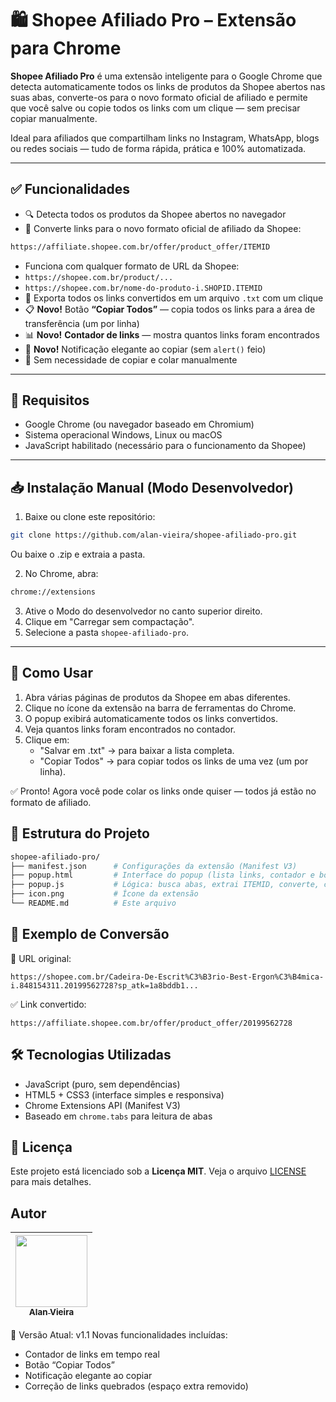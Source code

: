 # 🛍️ Shopee Afiliado Pro – Extensão para Chrome

**Shopee Afiliado Pro** é uma extensão inteligente para o Google Chrome que detecta automaticamente todos os links de produtos da Shopee abertos nas suas abas, converte-os para o novo formato oficial de afiliado e permite que você salve ou copie todos os links com um clique — sem precisar copiar manualmente.

Ideal para afiliados que compartilham links no Instagram, WhatsApp, blogs ou redes sociais — tudo de forma rápida, prática e 100% automatizada.

---

## ✅ Funcionalidades

- 🔍 Detecta todos os produtos da Shopee abertos no navegador
- 🔗 Converte links para o novo formato oficial de afiliado da Shopee:

```bash
https://affiliate.shopee.com.br/offer/product_offer/ITEMID
```
- Funciona com qualquer formato de URL da Shopee:
- `https://shopee.com.br/product/...`
- `https://shopee.com.br/nome-do-produto-i.SHOPID.ITEMID`
- 💾 Exporta todos os links convertidos em um arquivo `.txt` com um clique
- 📋 **Novo!** Botão **“Copiar Todos”** — copia todos os links para a área de transferência (um por linha)
- 📊 **Novo!** **Contador de links** — mostra quantos links foram encontrados
- 🎯 **Novo!** Notificação elegante ao copiar (sem `alert()` feio)
- 🚫 Sem necessidade de copiar e colar manualmente

---

## 🧰 Requisitos

- Google Chrome (ou navegador baseado em Chromium)
- Sistema operacional Windows, Linux ou macOS
- JavaScript habilitado (necessário para o funcionamento da Shopee)

---

## 📥 Instalação Manual (Modo Desenvolvedor)

1. Baixe ou clone este repositório:

 ```bash
git clone https://github.com/alan-vieira/shopee-afiliado-pro.git
 ```
Ou baixe o .zip e extraia a pasta.

2. No Chrome, abra:

```bash
chrome://extensions
```

3. Ative o Modo do desenvolvedor no canto superior direito.
4. Clique em "Carregar sem compactação".
5. Selecione a pasta `shopee-afiliado-pro`.

---

## 🚀 Como Usar

1. Abra várias páginas de produtos da Shopee em abas diferentes.
2. Clique no ícone da extensão na barra de ferramentas do Chrome.
3. O popup exibirá automaticamente todos os links convertidos.
4. Veja quantos links foram encontrados no contador.
5. Clique em:
   - "Salvar em .txt" → para baixar a lista completa.
   - "Copiar Todos" → para copiar todos os links de uma vez (um por linha).

✅ Pronto! Agora você pode colar os links onde quiser — todos já estão no formato de afiliado.

## 📁 Estrutura do Projeto

```bash
shopee-afiliado-pro/
├── manifest.json      # Configurações da extensão (Manifest V3)
├── popup.html         # Interface do popup (lista links, contador e botões)
├── popup.js           # Lógica: busca abas, extrai ITEMID, converte, copia e salva
├── icon.png           # Ícone da extensão
└── README.md          # Este arquivo
```

## 🧠 Exemplo de Conversão

🔗 URL original:
```bush
https://shopee.com.br/Cadeira-De-Escrit%C3%B3rio-Best-Ergon%C3%B4mica-i.848154311.20199562728?sp_atk=1a8bddb1...
```

✅ Link convertido:
```bush
https://affiliate.shopee.com.br/offer/product_offer/20199562728
```

## 🛠️ Tecnologias Utilizadas
- JavaScript (puro, sem dependências)
- HTML5 + CSS3 (interface simples e responsiva)
- Chrome Extensions API (Manifest V3)
- Baseado em `chrome.tabs` para leitura de abas

## 📝 Licença
Este projeto está licenciado sob a **Licença MIT**.
Veja o arquivo [LICENSE](https://github.com/alan-vieira/shopee-afiliado-pro/tree/main?tab=MIT-1-ov-file) para mais detalhes.

## Autor

| [<img src="https://avatars.githubusercontent.com/alan-vieira" width=115><br><sub>Alan Vieira</sub>](https://github.com/alan-vieira) |
| :---: |

🚀 Versão Atual: v1.1
Novas funcionalidades incluídas:

- Contador de links em tempo real
- Botão “Copiar Todos”
- Notificação elegante ao copiar
- Correção de links quebrados (espaço extra removido)